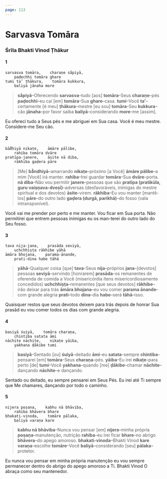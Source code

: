 ```yaml
---
page: 113
---
```


# Sarvasva Tomāra

### Śrīla Bhakti Vinod Ṭhākur

#### 1

    sarvasva tomāra,    charaṇe sa̐piyā,
        paḍechhi tomāra ghare
    tumi ta’ ṭhākura,    tomāra kukkura,
        baliyā jānaha more

> **sa̐piyā**–Oferecendo **sarvasva**–tudo [aos] **tomāra**–Seus **charaṇe**–pés **paḍechhi**–eu caí [em] **tomāra**–Sua **ghare**–casa. **tumi**–Você **ta’**–certamente [é meu] **ṭhākura**–mestre [eu sou] **tomāra**–Seu **kukkura**–cão **jānaha**–por favor saiba **baliyā**–considerando **more**–me [assim].

Eu ofereci tudo a Seus pés e me abriguei em Sua casa. Você é meu mestre. Considere-me Seu cão.

#### 2

    bā̐dhiyā nikaṭe,    āmāre pālibe,
        rahiba tomāra dvāre
    pratīpa-janere,    āsite nā diba,
        rākhiba gaḍera pāre

> [Me] **bā̐ndhiyā**–amarrando **nikaṭe**–próximo [a Você] **āmāre pālibe**–a mim [Você] irá manter. **rahiba**–Irei guardar **tomāra**–Sua **dvāre**–porta. **nā diba**–Não vou permitir **janere**–pessoas que são **pratīpa (pratikūla, guru vaiṣṇava-dveṣī)**–adversas (desfavoráveis, inimigas do mestre spiritual e dos devotos) **āsite**–virem. **rākhiba**–Eu vou manter [mantê-los] **pāre**–do outro lado **gaḍera (durgā, parikhā)**–do fosso (vala intransponível).

Você vai me prender por perto e me manter. Vou ficar em Sua porta. Não permitirei que entrem pessoas inimigas eu os man-terei do outro lado do Seu fosso.

#### 3

    tava nija-jana,    prasāda seviyā,
        uchchhiṣṭa rākhibe yāhā
    āmāra bhojana,    parama-ānande,
        prati-dina habe tāhā

> **yāhā**–Qualquer coisa [que] **tava**–Seus **nija**–próprios **jana**–[devotos] pessoas **seviyā**–servindo [honrarem] **prasāda**–os remanentes de oferenda de comida a Você (misericórdia ítens misericordiosamente concedidos) **uchchhiṣṭa**–remanentes [que seus devotos] **rākhibe**–irão deixar para trás **āmāra bhojana**–eu vou comer **parama ānande**–com grande alegria **prati**–todo **dina**–dia **habe**–será **tāhā**–isso.

Quaisquer restos que seus devotos deixem para trás depois de honrar Sua prasād eu vou comer todos os dias com grande alegria.

#### 4

    basiyā śuiyā,    tomāra charaṇa,
        chintiba satata āmi
    nāchite nāchite,    nikaṭe yāiba,
        yakhana ḍākibe tumi

> **basiyā**–Sentado [ou] **śuiyā**–deitado **āmi**–eu **satata**–sempre **chintiba**–pensarei [em] **tomāra**–Seus **charaṇa**–pés. **yāiba**–Eu irei **nikaṭe**–para perto [de] **tumi**–Você **yakhana**–quando [me] **ḍākibe**–chamar **nāchite**–dançando **nāchite**–e dançando.

Sentado ou deitado, eu sempre pensarei em Seus Pés. Eu irei até Ti sempre que Me chamares, dançando por todo o caminho.

#### 5

    nijera poṣana,    kabhu nā bhāviba,
        rahiba bhāvera bhare
    bhakati-vinoda,    tomāre pālaka,
        baliyā varaṇa kare

> **kabhu nā bhāviba**–Nunca vou pensar [em] **nijera**–minha própria **poṣaṇa**–manutenção, nutrição **rahiba**–eu irei ficar **bhare**–no abrigo **bhāvera**–do apego amoroso. **bhakati-vinoda**–Bhakti Vinod **kare varaṇa**–escolhe **tomāre**–Você **baliyā**–considerando [seu] **pālaka**–protetor.

Eu nunca vou pensar em minha própria manutenção eu vou sempre permanecer dentro do abrigo do apego amoroso a Ti. Bhakti Vinod O abraça como seu mantenedor.

